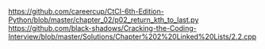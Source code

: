 https://github.com/careercup/CtCI-6th-Edition-Python/blob/master/chapter_02/p02_return_kth_to_last.py
https://github.com/black-shadows/Cracking-the-Coding-Interview/blob/master/Solutions/Chapter%202%20Linked%20Lists/2.2.cpp